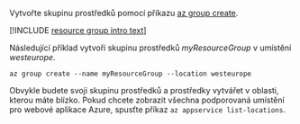 Vytvořte skupinu prostředků pomocí příkazu [az group create](/cli/azure/group#create).

[!INCLUDE [resource group intro text](resource-group.md)]

Následující příklad vytvoří skupinu prostředků *myResourceGroup* v umístění *westeurope*.

```azurecli-interactive
az group create --name myResourceGroup --location westeurope
```

Obvykle budete svoji skupinu prostředků a prostředky vytvářet v oblasti, kterou máte blízko. Pokud chcete zobrazit všechna podporovaná umístění pro webové aplikace Azure, spusťte příkaz `az appservice list-locations`. 